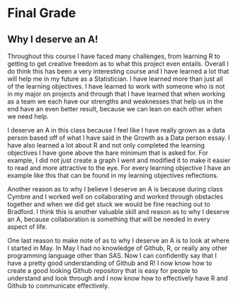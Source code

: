 # Final Grade
## Why I deserve an A!

Throughout this course I have faced many challenges, from learning R to getting to get creative freedom as to what this project even entails. Overall I do think this has been a very interesting course and I have learned a lot that will help me in my future as a Statistician. I have learned more than just all of the learning objectives. I have learned to work with someone who is not in my major on projects and through that I have learned that when working as a team we each have our strengths and weaknesses that help us in the end have an even better result, because we can lean on each other when we need help. 

I deserve an A in this class because I feel like I have really grown as a data person based off of what I have said in the Growth as a Data person essay. I have also learned a lot about R and not only completed the learning objectives I have gone above the bare minimum that is asked for. For example, I did not just create a graph I went and modified it to make it easier to read and more attractive to the eye. For every learning objective I have an example like this that can be found in my learning objectives reflections. 

Another reason as to why I believe I deserve an A is because during class Cymbre and I worked well on collaborating and worked through obstacles together and when we did get stuck we would be fine reaching out to Bradford. I think this is another valuable skill and reason as to why I deserve an A, because collaboration is something that will be needed in every aspect of life.

One last reason to make note of as to why I deserve an A is to look at where I started in May. In May I had no knowledge of Github, R, or really any other programming language other than SAS. Now I can confidently say that I have a pretty good understanding of Github and R! I now know how to create a good looking Github repository that is easy for people to understand and look through and I now know how to effectively have R and Github to communicate effectively.

